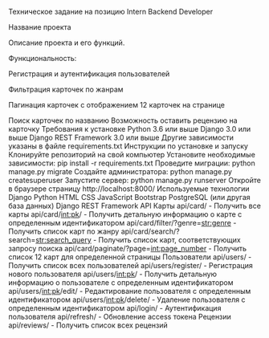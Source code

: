 Техническое задание на позицию Intern Backend Developer

Название проекта

Описание проекта и его функций.

Функциональность:

Регистрация и аутентификация пользователей

Фильтрация карточек по жанрам

Пагинация карточек с отображением 12 карточек на странице

Поиск карточек по названию
Возможность оставить рецензию на карточку
Требования к установке
Python 3.6 или выше
Django 3.0 или выше
Django REST Framework 3.0 или выше
Другие зависимости указаны в файле requirements.txt
Инструкции по установке и запуску
Клонируйте репозиторий на свой компьютер
Установите необходимые зависимости: pip install -r requirements.txt
Проведите миграции: python manage.py migrate
Создайте администратора: python manage.py createsuperuser
Запустите сервер: python manage.py runserver
Откройте в браузере страницу http://localhost:8000/
Используемые технологии
Django
Python
HTML
CSS
JavaScript
Bootstrap
PostgreSQL (или другая база данных)
Django REST Framework
API
Карты
api/card/ - Получить все карты
api/card/<int:pk>/ - Получить детальную информацию о карте с определенным идентификатором
api/card/filter/?genre=<str:genre> - Получить список карт по жанру
api/card/search/?search=<str:search_query> - Получить список карт, соответствующих запросу поиска
api/card/paginate/?page=<int:page_number> - Получить список 12 карт для определенной страницы
Пользователи
api/users/ - Получить список всех пользователей
api/users/register/ - Регистрация нового пользователя
api/users/<int:pk>/ - Получить детальную информацию о пользователе с определенным идентификатором
api/users/<int:pk>/edit/ - Редактирование пользователя с определенным идентификатором
api/users/<int:pk>/delete/ - Удаление пользователя с определенным идентификатором
api/login/ - Аутентификация пользователя
api/refresh/ - Обновление access токена
Рецензии
api/reviews/ - Получить список всех рецензий
